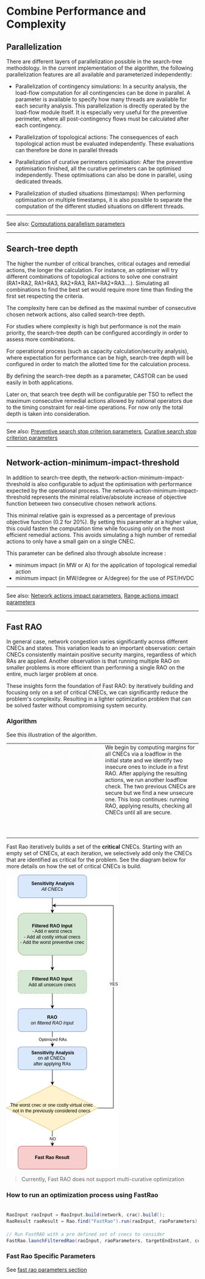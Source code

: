 # Combine Performance and Complexity

## Parallelization

There are different layers of parallelization possible in the search-tree methodology. In the current implementation
of the algorithm, the following parallelization features are all available and parameterized independently:

- Parallelization of contingency simulations:
In a security analysis, the load-flow computation for all contingencies can be done in parallel. A parameter is 
available to specify how many threads are available for each security analysis. This parallelization is directly
operated by the load-flow module itself. It is especially very useful for the preventive perimeter, where all
post-contingency flows must be calculated after each contingency.

- Parallelization of topological actions:
The consequences of each topological action must be evaluated independently. These evaluations can therefore be done
in parallel threads

- Parallelization of curative perimeters optimisation:
After the preventive optimisation finished, all the curative perimeters can be optimised independently. 
These optimisations can also be done in parallel, using dedicated threads.
 
- Parallelization of studied situations (timestamps):
When performing optimisation on multiple timestamps, it is also possible to separate the computation of 
the different studied situations on different threads.

---
See also: [Computations parallelism parameters](/parameters.md#multi-threading-parameters)

---

## Search-tree depth

The higher the number of critical branches, critical outages and remedial actions, the longer the calculation. 
For instance, an optimiser will try different combinations of topological actions to solve one constraint 
(RA1+RA2, RA1+RA3, RA2+RA3, RA1+RA2+RA3….). Simulating all combinations to find the best set would require 
more time than finding the first set respecting the criteria.

The complexity here can be defined as the maximal number of consecutive chosen network actions, also called search-tree depth.

For studies where complexity is high but performance is not the main priority, the search-tree depth can be configured 
accordingly in order to assess more combinations.

For operational process (such as capacity calculation/security analysis), where expectation for performance can be high, 
search-tree depth will be configured in order to match the allotted time for the calculation process.

By defining the search-tree depth as a parameter, CASTOR can be used easily in both applications.

Later on, that search tree depth will be configurable per TSO to reflect the maximum consecutive remedial actions allowed
by national operators due to the timing constraint for real-time operations. For now only the total depth is taken into
consideration.

---
See also: [Preventive search stop criterion parameters](/parameters.md#max-preventive-search-tree-depth), [Curative search stop criterion parameters](/parameters.md#max-curative-search-tree-depth)

---

## Network-action-minimum-impact-threshold

In addition to search-tree depth, the network-action-minimum-impact-threshold is also configurable to adjust the 
optimisation with performance expected by the operational process. The network-action-minimum-impact-threshold 
represents the minimal relative/absolute increase of objective function between two consecutive chosen network actions.
 
This minimal relative gain is expressed as a percentage of previous objective function (0.2 for 20%). 
By setting this parameter at a higher value, this could fasten the computation time while focusing only 
on the most efficient remedial actions. This avoids simulating a high number of remedial actions to only have
a small gain on a single CNEC.

This parameter can be defined also through absolute increase :
- minimum impact (in MW or A) for the application of topological remedial action 
- minimum impact (in MW/degree or A/degree) for the use of PST/HVDC

---
See also: [Network actions impact parameters](/parameters.md#network-actions-optimisation-parameters), [Range actions impact parameters](/parameters.md#range-actions-optimisation-parameters)

---

## Fast RAO

In general case, network congestion varies significantly across different CNECs and states.
This variation leads to an important observation: certain CNECs consistently maintain positive security margins,
regardless of which RAs are applied. Another observation is that running multiple RAO on smaller problems is more efficient than performing a single RAO on the
entire, much larger problem at once.

These insights form the foundation of Fast RAO: by iteratively building and focusing only on a set of critical CNECs, we
can significantly reduce the problem's complexity. Resulting in a lighter optimization problem that can be solved faster without compromising system security.

### Algorithm

See this illustration of the algorithm.

<table>
  <tr>
    <td style="vertical-align: top; width:50%;">
      <img src="../_static/img/FastRAO.gif" alt="FastRAO Illustration" style="max-width:100%;">
    </td>
    <td style="vertical-align: top; width:50%;">
       We begin by computing margins for all CNECs via a loadflow in the initial state
      and we identify two insecure ones to include in a first RAO. After applying the resulting actions, we run another loadflow check.
    The two previous CNECs are secure but we find a new unsecure one. This loop continues: running RAO, applying results, 
      checking all CNECs until all are secure.
    </td>
  </tr>
</table>


Fast Rao iteratively builds a set of the **critical** CNECs. Starting with an empty set of CNECs, at each iteration,
we selectively add only the CNECs that are identified as critical for the problem. 
See the diagram below for more details on how the set of critical CNECs is build.

![Current state of the algorithm](../_static/img/FastRAO.png)

> Currently, Fast RAO does not support multi-curative optimization


### How to run an optimization process using FastRao

```java

RaoInput raoInput = RaoInput.build(network, crac).build();
RaoResult raoResult = Rao.find("FastRao").run(raoInput, raoParameters);

// Run FastRAO with a pre defined set of cnecs to consider
FastRao.launchFilteredRao(raoInput, raoParameters, targetEndInstant, consideredCnecs);
```

### Fast Rao Specific Parameters

See [fast rao parameters section](../parameters/implementation-specific-parameters.md#number-of-cnecs-to-add)


